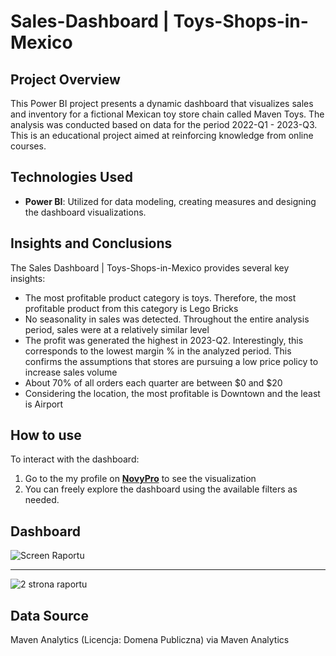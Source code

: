 # Sales-Dashboard | Toys-Shops-in-Mexico

## Project Overview
This Power BI project presents a dynamic dashboard that visualizes sales and inventory for a fictional Mexican toy store chain called Maven Toys. The analysis was conducted based on data for the period  2022-Q1 - 2023-Q3. This is an educational project aimed at reinforcing knowledge from online courses.

## Technologies Used
- **Power BI**: Utilized for data modeling, creating measures and designing the dashboard visualizations.

## Insights and Conclusions
The Sales Dashboard | Toys-Shops-in-Mexico provides several key insights:
- The most profitable product category is toys. Therefore, the most profitable product from this category is Lego Bricks
- No seasonality in sales was detected. Throughout the entire analysis period, sales were at a relatively similar level
- The profit was generated the highest in 2023-Q2. Interestingly, this corresponds to the lowest margin % in the analyzed period. This confirms the assumptions that stores are pursuing a low price policy to increase sales volume
- About 70% of all orders each quarter are between $0 and $20
- Considering the location, the most profitable is Downtown and the least is Airport

## How to use
To interact with the dashboard:
1. Go to the my profile on [**NovyPro**](https://www.novypro.com/profile_about/patryk-sadowski?Data=1751821087529x373264283336804030&Popup=memberProject) to see the visualization
2. You can freely explore the dashboard using the available filters as needed.

## Dashboard
![Screen Raportu](https://github.com/user-attachments/assets/019c76da-99c2-4b68-a415-b5fac877ae07)

--------------------------------------------------------------------------------------------------
![2 strona raportu](https://github.com/user-attachments/assets/5b223c59-0db9-4c7f-88bf-ff305912794c)

## Data Source
Maven Analytics (Licencja: Domena Publiczna) via Maven Analytics


